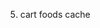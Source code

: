 <!-- 1. mem package to do cache in locally memory -->

<!-- 1. local users to local mem  -->

<!-- 2. food price local mem -->

<!-- 3. token local mem -->

<!-- 4. cart_id local  with userid -->

5. cart foods cache

<!-- 6. order_id local -->